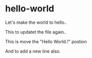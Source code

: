 # hello-world
Let's make the world to hello..

This to updatet the file again..

This is move the "Hello World.!" postion

And to add a new line also.
